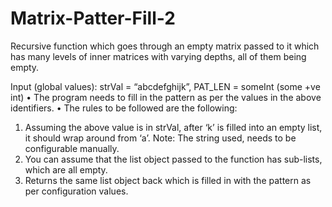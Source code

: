 # Matrix-Patter-Fill-2
Recursive function which goes through an empty matrix passed to it which has many levels of inner matrices with varying depths, all of them being empty.

Input (global values): strVal = “abcdefghijk”, PAT_LEN = someInt (some +ve int)
• The program needs to fill in the pattern as per the values in the above identifiers.
• The rules to be followed are the following:
1. Assuming the above value is in strVal, after ‘k’ is filled into an empty list, it should
wrap around from ‘a’. Note: The string used, needs to be configurable manually.
2. You can assume that the list object passed to the function has sub-lists, which are all
empty.
3. Returns the same list object back which is filled in with the pattern as per
configuration values.
